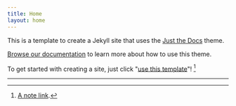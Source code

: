 ```yaml
---
title: Home
layout: home
---
```


This is a template to create a Jekyll site that uses the [Just the Docs] theme.



[Browse our documentation][Just the Docs] to learn more about how to use this theme.

To get started with creating a site, just click "[use this template]"! [^1]

----

[^1]: [A note link](https://docs.github.com/en/pages/setting-up-a-github-pages-site-with-jekyll/creating-a-github-pages-site-with-jekyll#creating-your-site).

[Just the Docs]: https://just-the-docs.github.io/just-the-docs/
[use this template]: https://github.com/just-the-docs/just-the-docs-template/generate
